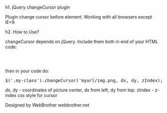 h1. jQuery changeCursor plugin


Plugin change cursor before element. 
Working with all browsers except IE<9

h2. How to Use?

changeCursor depends on jQuery. Include them both in end of your HTML code:

<pre><script src="jquery.js" type="text/javascript"></script>
<script src="jquery.change-cursor.js" type="text/javascript"></script></pre>

then in your code do:

<pre>
$('.my-class').changeCursor('myurl/img.png, dx, dy, zIndex);
</pre>


dx, dy - coordinates of picture center, dx from left, dy from top.
zIndex - z-index css style for cursor

Designed by WebBrother
webbrother.net